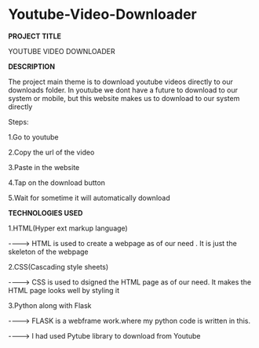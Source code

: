# Youtube-Video-Downloader

**PROJECT TITLE**

YOUTUBE VIDEO DOWNLOADER

**DESCRIPTION**

The project main theme is to download youtube videos directly to our downloads folder. In youtube we dont have a future to download to our system or mobile, but this website makes us to download to our system directly

Steps:

1.Go to youtube

2.Copy the url of the video

3.Paste in the website

4.Tap on the download button

5.Wait for sometime it will automatically download

**TECHNOLOGIES USED**

1.HTML(Hyper ext markup language)

----> HTML is used to create a webpage as of our need . It is just the skeleton of the webpage

2.CSS(Cascading style sheets)

----> CSS is used to dsigned the HTML page as of our need. It makes the HTML page looks well by styling it

3.Python along with Flask

----> FLASK is a webframe work.where my python code is written in this.

----> I had used Pytube library to download from Youtube
